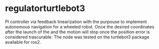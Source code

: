 # regulatorturtlebot3

PI controller via feedback linearization with the purpouse to implement autonomous navigation for a wheeled robot.
Once the desired coordinates after the launch of the and the motion will stop once the position error is considered trascurable.
The node was tested on the turtlebot3 package available for ros2. 
